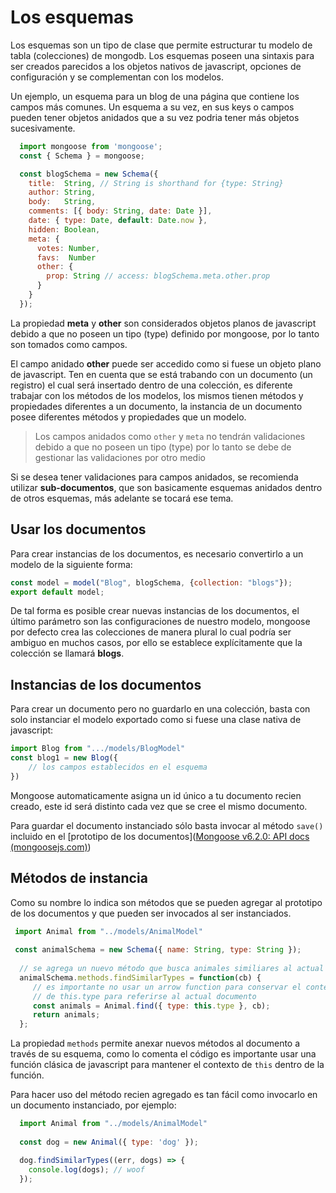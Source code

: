 # Los esquemas

Los esquemas son un tipo de clase que permite estructurar tu modelo de tabla (colecciones) de mongodb. Los esquemas poseen una sintaxis para ser creados parecidos a los objetos nativos de javascript, opciones de configuración y se complementan con los modelos.

Un ejemplo, un esquema para un blog de una página que contiene los campos más comunes. Un esquema a su vez, en sus keys o campos pueden tener objetos anidados que a su vez podria tener más objetos sucesivamente.

```javascript
  import mongoose from 'mongoose';
  const { Schema } = mongoose;

  const blogSchema = new Schema({
    title:  String, // String is shorthand for {type: String}
    author: String,
    body:   String,
    comments: [{ body: String, date: Date }],
    date: { type: Date, default: Date.now },
    hidden: Boolean,
    meta: {
      votes: Number,
      favs:  Number
      other: {
        prop: String // access: blogSchema.meta.other.prop
      }
    }
  });
```

La propiedad **meta** y **other** son considerados objetos planos de javascript debido a que no poseen un tipo (type) definido por mongoose, por lo tanto son tomados como campos. 

El campo anidado **other** puede ser accedido como si fuese un objeto plano de javascript. Ten en cuenta que se está trabando con un documento (un registro) el cual será insertado dentro de una colección, es diferente trabajar con los métodos de los modelos, los mismos tienen métodos y propiedades diferentes a un documento, la instancia de un documento posee diferentes métodos y propiedades que un modelo.



> Los campos anidados como ```other``` y ```meta``` no tendrán validaciones debido a que no poseen un tipo (type) por lo tanto se debe de gestionar las validaciones por otro medio



Si se desea tener validaciones para campos anidados, se recomienda utilizar **sub-documentos**, que son basicamente esquemas anidados dentro de otros esquemas, más adelante se tocará ese tema.



## Usar los documentos

Para crear instancias de los documentos, es necesario convertirlo a un modelo de la siguiente forma:

```js
const model = model("Blog", blogSchema, {collection: "blogs"});
export default model;
```

De tal forma es posible crear nuevas instancias de los documentos, el último parámetro son las configuraciones de nuestro modelo, mongoose por defecto crea las colecciones de manera plural lo cual podría ser ambiguo en muchos casos, por ello se establece explícitamente que la colección se llamará **blogs**.



## Instancias de los documentos

Para crear un documento pero no guardarlo en una colección, basta con solo instanciar el modelo exportado como si fuese una clase nativa de javascript:

```javascript
import Blog from ".../models/BlogModel"
const blog1 = new Blog({
    // los campos establecidos en el esquema
})
```

Mongoose automaticamente asigna un id único a tu documento recien creado, este id será distinto cada vez que se cree el mismo documento.

Para guardar el documento instanciado sólo basta invocar al método ```save()``` incluido en el [prototipo de los documentos]([Mongoose v6.2.0: API docs (mongoosejs.com)](https://mongoosejs.com/docs/api.html#schema_Schema-add))



## Métodos de instancia

Como su nombre lo indica son métodos que se pueden agregar al prototipo de los documentos y que pueden ser invocados al ser instanciados.

```javascript
 import Animal from "../models/AnimalModel"
 
 const animalSchema = new Schema({ name: String, type: String });
 
  // se agrega un nuevo método que busca animales similiares al actual
  animalSchema.methods.findSimilarTypes = function(cb) {
     // es importante no usar un arrow function para conservar el contexto
     // de this.type para referirse al actual documento
     const animals = Animal.find({ type: this.type }, cb);
     return animals;
  };
```

La propiedad `methods` permite anexar nuevos métodos al documento a través de su esquema, como lo comenta el código es importante usar una función clásica de javascript para mantener el contexto de ``this`` dentro de la función.

Para hacer uso del método recien agregado es tan fácil como invocarlo en un documento instanciado, por ejemplo:

```javascript
  import Animal from "../models/AnimalModel"
  
  const dog = new Animal({ type: 'dog' });

  dog.findSimilarTypes((err, dogs) => {
    console.log(dogs); // woof
  });
```


